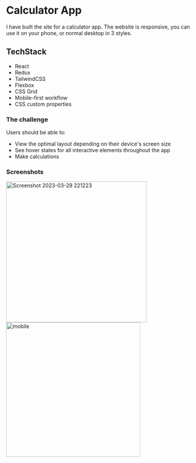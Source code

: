 # Calculator App

I have built the site for a calculator app. The website is responsive, you can use it on your phone, or normal desktop in 3 styles.

## TechStack

- React
- Redux
- TailwindCSS
- Flexbox
- CSS Grid
- Mobile-first workflow
- CSS custom properties

### The challenge

Users should be able to:

- View the optimal layout depending on their device's screen size
- See hover states for all interactive elements throughout the app
- Make calculations

### Screenshots

<img width="379" alt="Screenshot 2023-03-29 221223" src="https://user-images.githubusercontent.com/110241401/228657062-24f37eab-3ba9-4e25-babd-267306629829.png">
<img width="362" alt="mobile" src="https://user-images.githubusercontent.com/110241401/228657104-0f595c5f-b0eb-48ce-b6be-3d66d14beb05.png">

